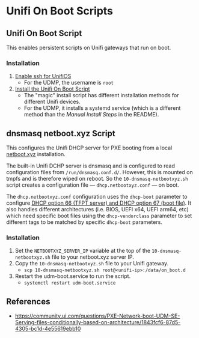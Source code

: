 # Unifi On Boot Scripts

## Unifi On Boot Script

This enables persistent scripts on Unifi gateways that run on boot.

### Installation

1. [Enable ssh for UnifiOS](https://help.ui.com/hc/en-us/articles/204909374-UniFi-Connect-with-SSH-Advanced-)
    - For the UDMP, the username is `root`
2. [Install the Unifi On Boot Script](https://github.com/unifi-utilities/unifios-utilities/blob/main/on-boot-script/README.md)
    - The "magic" install script has different installation methods for different Unifi devices.
    - For the UDMP, it installs a systemd service (which is a different method than the _Manual Install Steps_ in the README).

## dnsmasq netboot.xyz Script

This configures the Unifi DHCP server for PXE booting from a local [netboot.xyz](netboot.xyz) installation.

The built-in Unifi DCHP server is dnsmasq and is configured to read configuration files from `/run/dnsmasq.conf.d/`. However, this is mounted on tmpfs and is therefore wiped on reboot. So the `10-dnsmasq-netbootxyz.sh` script creates a configuration file — `dhcp.netbootxyz.conf` — on boot.

 The `dhcp.netbootxyz.conf` configuration uses the `dhcp-boot` parameter to configure [DHCP option 66 (TFPT server) and DHCP option 67 (boot file)](https://www.rfc-editor.org/rfc/rfc2132.html). It also handles different architectures (i.e. BIOS, UEFI x64, UEFI arm64, etc) which need specific boot files using the `dhcp-vendorclass` parameter to set different tags to be matched by specific `dhcp-boot` parameters.

### Installation

1. Set the `NETBOOTXYZ_SERVER_IP` variable at the top of the `10-dnsmasq-netbootxyz.sh` file to your netboot.xyz server IP.
2. Copy the `10-dnsmasq-netbootxyz.sh` file to your Unifi gateway.
    - `scp 10-dnsmasq-netbootxyz.sh root@<unifi-ip>:/data/on_boot.d`
3. Restart the udm-boot.service to run the script.
    - `systemctl restart udm-boot.service`

 ## References
 - https://community.ui.com/questions/PXE-Network-boot-UDM-SE-Serving-files-conditionally-based-on-architecture/1843fcf6-87d5-4305-bc1d-4e55619ebb10